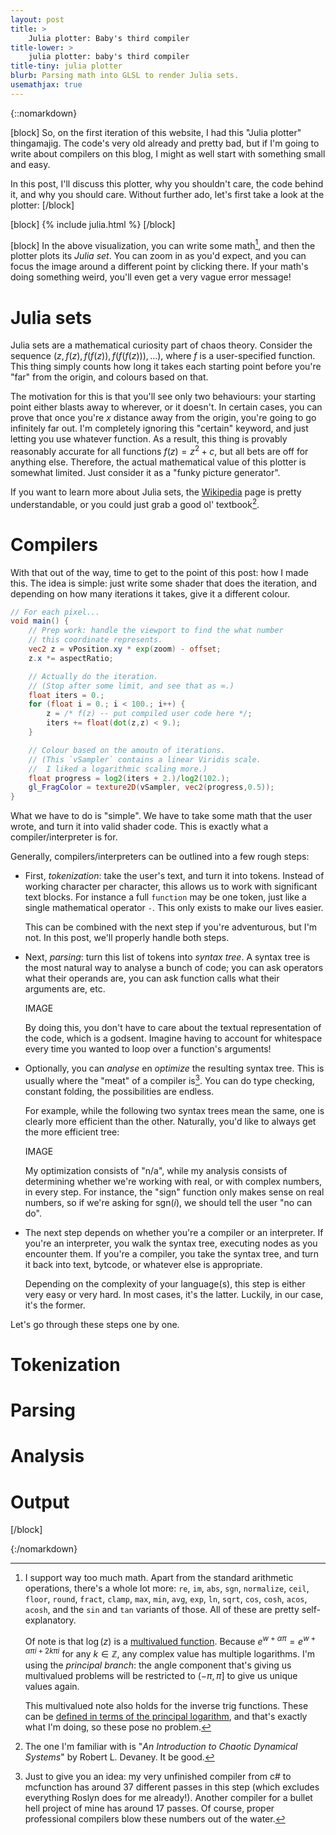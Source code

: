 ```yaml
---
layout: post
title: >
    Julia plotter: Baby's third compiler
title-lower: >
    julia plotter: baby's third compiler
title-tiny: julia plotter
blurb: Parsing math into GLSL to render Julia sets.
usemathjax: true
---
```

{::nomarkdown}

[block]
So, on the first iteration of this website, I had this "Julia plotter" thingamajig. The code's very old already and pretty bad, but if I'm going to write about compilers on this blog, I might as well start with something small and easy.

In this post, I'll discuss this plotter, why you shouldn't care, the code behind it, and why you should care. Without further ado, let's first take a look at the plotter:
[/block]

[block]
{% include julia.html %}
[/block]

[block]
In the above visualization, you can write some math[^1], and then the plotter plots its *Julia set*. You can zoom in as you'd expect, and you can focus the image around a different point by clicking there. If your math's doing something weird, you'll even get a very vague error message!

Julia sets
==========
Julia sets are a mathematical curiosity part of chaos theory. Consider the sequence $(z, f(z), f(f(z)), f(f(f(z))), \dots)$, where $f$ is a user-specified function. This thing simply counts how long it takes each starting point before you're "far" from the origin, and colours based on that.

The motivation for this is that you'll see only two behaviours: your starting point either blasts away to wherever, or it doesn't. In certain cases, you can prove that once you're $x$ distance away from the origin, you're going to go infinitely far out. I'm completely ignoring this "certain" keyword, and just letting you use whatever function. As a result, this thing is provably reasonably accurate for all functions $f(z) = z^2 + c$, but all bets are off for anything else. Therefore, the actual mathematical value of this plotter is somewhat limited. Just consider it as a "funky picture generator".

If you want to learn more about Julia sets, the [Wikipedia](https://en.wikipedia.org/wiki/Julia_set) page is pretty understandable, or you could just grab a good ol' textbook[^2].

Compilers
=========
With that out of the way, time to get to the point of this post: how I made this. The idea is simple: just write some shader that does the iteration, and depending on how many iterations it takes, give it a different colour.

```glsl
// For each pixel...
void main() {
    // Prep work: handle the viewport to find the what number
    // this coordinate represents.
    vec2 z = vPosition.xy * exp(zoom) - offset;
    z.x *= aspectRatio;

    // Actually do the iteration.
    // (Stop after some limit, and see that as ∞.)
    float iters = 0.;
    for (float i = 0.; i < 100.; i++) {
        z = /* f(z) -- put compiled user code here */;
        iters += float(dot(z,z) < 9.);
    }

    // Colour based on the amoutn of iterations.
    // (This `vSampler` contains a linear Viridis scale.
    //  I liked a logarithmic scaling more.)
    float progress = log2(iters + 2.)/log2(102.);
    gl_FragColor = texture2D(vSampler, vec2(progress,0.5));
}
```

What we have to do is "simple". We have to take some math that the user wrote, and turn it into valid shader code. This is exactly what a compiler/interpreter is for.

Generally, compilers/interpreters can be outlined into a few rough steps:
- First, *tokenization*: take the user's text, and turn it into tokens. Instead of working character per character, this allows us to work with significant text blocks. For instance a full `function` may be one token, just like a single mathematical operator `-`. This only exists to make our lives easier.

    This can be combined with the next step if you're adventurous, but I'm not. In this post, we'll properly handle both steps.
- Next, *parsing*: turn this list of tokens into *syntax tree*. A syntax tree is the most natural way to analyse a bunch of code; you can ask operators what their operands are, you can ask function calls what their arguments are, etc.

    IMAGE

    By doing this, you don't have to care about the textual representation of the code, which is a godsent. Imagine having to account for whitespace every time you wanted to loop over a function's arguments!
- Optionally, you can *analyse* en *optimize* the resulting syntax tree. This is usually where the "meat" of a compiler is[^3]. You can do type checking, constant folding, the possibilities are endless.

    For example, while the following two syntax trees mean the same, one is clearly more efficient than the other. Naturally, you'd like to always get the more efficient tree:

    IMAGE

    My optimization consists of "n/a", while my analysis consists of determining whether we're working with real, or with complex numbers, in every step. For instance, the "sign" function only makes sense on real numbers, so if we're asking for $\text{sgn}(i)$, we should tell the user "no can do".
- The next step depends on whether you're a compiler or an interpreter. If you're an interpreter, you walk the syntax tree, executing nodes as you encounter them. If you're a compiler, you take the syntax tree, and turn it back into text, bytcode, or whatever else is appropriate.

    Depending on the complexity of your language(s), this step is either very easy or very hard. In most cases, it's the latter. Luckily, in our case, it's the former.

Let's go through these steps one by one.

Tokenization
============

Parsing
=======

Analysis
========

Output
======

[/block]

[^1]:
    I support way too much math. Apart from the standard arithmetic operations, there's a whole lot more: `re`, `im`, `abs`, `sgn`, `normalize`, `ceil`, `floor`, `round`, `fract`, `clamp`, `max`, `min`, `avg`, `exp`, `ln`, `sqrt`, `cos`, `cosh`, `acos`, `acosh`, and the `sin` and `tan` variants of those. All of these are pretty self-explanatory.

    Of note is that $\log(z)$ is a [multivalued function](https://en.wikipedia.org/wiki/Multivalued_function). Because $e^{w + \alpha\pi} = e^{w + \alpha\pi i + 2k\pi i}$ for any $k \in \mathbb Z$, any complex value has multiple logarithms. I'm using the *principal branch*: the angle component that's giving us multivalued problems will be restricted to $(-\pi,\pi]$ to give us unique values again.

    This multivalued note also holds for the inverse trig functions. These can be [defined in terms of the principal logarithm](https://en.wikipedia.org/wiki/Inverse_trigonometric_functions#Logarithmic_forms), and that's exactly what I'm doing, so these pose no problem.

[^2]: The one I'm familiar with is "*An Introduction to Chaotic Dynamical Systems*" by Robert L. Devaney. It be good.
[^3]: Just to give you an idea: my very unfinished compiler from c# to mcfunction has around 37 different passes in this step (which excludes everything Roslyn does for me already!). Another compiler for a bullet hell project of mine has around 17 passes. Of course, proper professional compilers blow these numbers out of the water.

{:/nomarkdown}
